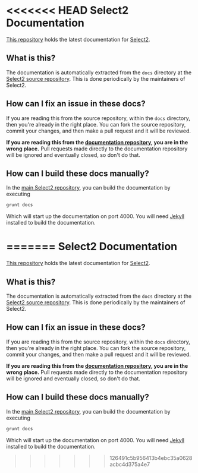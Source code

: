 <<<<<<< HEAD
Select2 Documentation
=====================
[This repository][select2-docs-source] holds the latest documentation for
[Select2][select2].

What is this?
-------------
The documentation is automatically extracted from the `docs` directory at the
[Select2 source repository][select2-source]. This is done periodically by
the maintainers of Select2.

How can I fix an issue in these docs?
-------------------------------------
If you are reading this from the source repository, within the `docs` directory,
then you're already in the right place. You can fork the source repository,
commit your changes, and then make a pull request and it will be reviewed.

**If you are reading this from the
[documentation repository][select2-docs-source], you are in the wrong place.**
Pull requests made directly to the documentation repository will be ignored and
eventually closed, so don't do that.

How can I build these docs manually?
------------------------------------
In the [main Select2 repository][select2-source], you can build the
documentation by executing

```bash
grunt docs
```

Which will start up the documentation on port 4000. You will need
[Jekyll][jekyll] installed to build the documentation.

[jekyll]: http://jekyllrb.com/
[select2]: https://select2.github.io
[select2-docs-source]: https://github.com/select2/select2.github.io
[select2-source]: https://github.com/select2/select2
=======
Select2 Documentation
=====================
[This repository][select2-docs-source] holds the latest documentation for
[Select2][select2].

What is this?
-------------
The documentation is automatically extracted from the `docs` directory at the
[Select2 source repository][select2-source]. This is done periodically by
the maintainers of Select2.

How can I fix an issue in these docs?
-------------------------------------
If you are reading this from the source repository, within the `docs` directory,
then you're already in the right place. You can fork the source repository,
commit your changes, and then make a pull request and it will be reviewed.

**If you are reading this from the
[documentation repository][select2-docs-source], you are in the wrong place.**
Pull requests made directly to the documentation repository will be ignored and
eventually closed, so don't do that.

How can I build these docs manually?
------------------------------------
In the [main Select2 repository][select2-source], you can build the
documentation by executing

```bash
grunt docs
```

Which will start up the documentation on port 4000. You will need
[Jekyll][jekyll] installed to build the documentation.

[jekyll]: http://jekyllrb.com/
[select2]: https://select2.github.io
[select2-docs-source]: https://github.com/select2/select2.github.io
[select2-source]: https://github.com/select2/select2
>>>>>>> 126491c5b956413b4ebc35a0628acbc4d375a4e7
